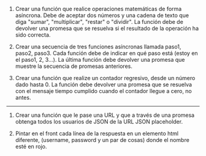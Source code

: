 1. Crear una función que realice operaciones matemáticas de forma asíncrona. Debe de aceptar dos números y una cadena de texto que diga "sumar", "multiplicar", "restar" o "dividir". La función debe de devolver una promesa que se resuelva si el resultado de la operación ha sido correcta.

2. Crear una secuencia de tres funciones asíncronas llamada paso1, paso2, paso3. Cada función debe de indicar en qué paso está (estoy en el paso1, 2, 3...). La última función debe devolver una promesa que muestre la secuencia de promesas anteriores.

3. Crear una función que realize un contador regresivo, desde un número dado hasta 0. La función debe devolver una promesa que se resuelva con el mensaje tiempo cumplido cuando el contador llegue a cero, no antes.

---

1. Crear una función que le pase una URL y que a través de una promesa obtenga todos los usuarios de JSON de la URL JSON placeholder.

2. Pintar en el front cada línea de la respuesta en un elemento html diferente, (username, password y un par de cosas) donde el nombre esté en rojo.
